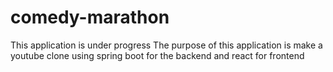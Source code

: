 # comedy-marathon

This application is under progress
The purpose of this application is make a youtube clone using spring boot for the backend and react for frontend

